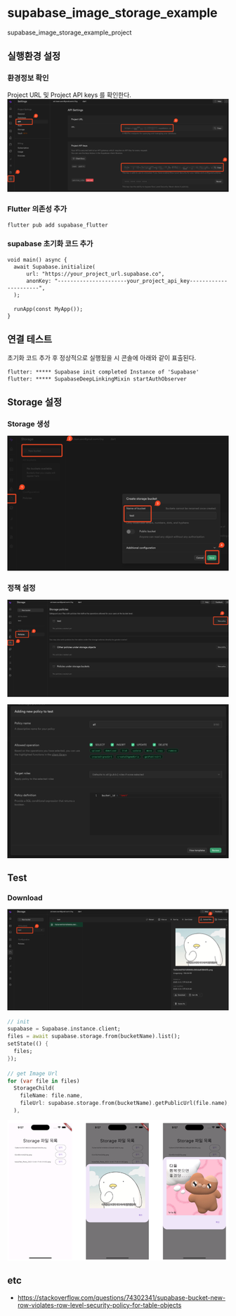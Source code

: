 # supabase_image_storage_example

supabase_image_storage_example_project

## 실행환경 설정
### 환경정보 확인
Project URL 및 Project API keys 를 확인한다.
![img_2.png](img_2.png)

### Flutter 의존성 추가
```
flutter pub add supabase_flutter
```

### supabase 초기화 코드 추가
```agsl
void main() async {
  await Supabase.initialize(
      url: "https://your_project_url.supabase.co",
      anonKey: "----------------------your_project_api_key----------------------",
  );

  runApp(const MyApp());
}
```

## 연결 테스트
초기화 코드 추가 후 정상적으로 실행됬을 시 콘솔에 아래와 같이 표출된다.
```
flutter: ***** Supabase init completed Instance of 'Supabase'
flutter: ***** SupabaseDeepLinkingMixin startAuthObserver
```

## Storage 설정
### Storage 생성
![img_3.png](img_3.png)

### 정책 설정
![img_4.png](img_4.png)

![img_5.png](img_5.png)

## Test
### Download
![img_6.png](img_6.png)

```dart
// init
supabase = Supabase.instance.client;
files = await supabase.storage.from(bucketName).list();
setState(() {
  files;
});

// get Image Url
for (var file in files)
  StorageChild(
    fileName: file.name,
    fileUrl: supabase.storage.from(bucketName).getPublicUrl(file.name),
  ),
```

![img_7.png](img_7.png)

## etc
- https://stackoverflow.com/questions/74302341/supabase-bucket-new-row-violates-row-level-security-policy-for-table-objects
